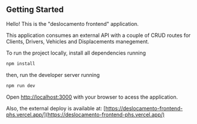 ## Getting Started
Hello! This is the "deslocamento frontend" application.

This application consumes an external API with a couple of CRUD routes for Clients, Drivers, Vehicles and Displacements manegement.

To run the project locally, install all dependencies running

```bash
npm install
```

then, run the developer server running

```bash
npm run dev
```

Open [http://localhost:3000](http://localhost:3000) with your browser to acess the application.

Also, the external deploy is available at: [https://deslocamento-frontend-phs.vercel.app/](https://deslocamento-frontend-phs.vercel.app/)
